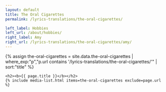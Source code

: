 ```yaml
---
layout: default
title: The Oral Cigarettes
permalink: /lyrics-translations/the-oral-cigarettes/

left_label: Hobbies
left_url: /about/hobbies/
right_label: Amy
right_url: /lyrics-translations/the-oral-cigarettes/amy/
---
```


<!-- !PAGE CONTENT! -->
<div id="page-lyrics-translations-toc" class="w3-main">
  <section id="overview" class="w3-container">
    {% assign the-oral-cigarettes = site.data.the-oral-cigarettes
      | where_exp:"p","p.url contains '/lyrics-translations/the-oral-cigarettes/'"
      | sort:"title" %}

    <h2><b>{{ page.title }}</b></h2>
    {% include media-list.html items=the-oral-cigarettes exclude=page.url %}
  </section>
</div>